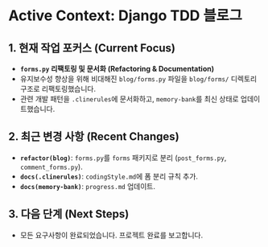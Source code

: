 # Active Context: Django TDD 블로그

## 1. 현재 작업 포커스 (Current Focus)

- **`forms.py` 리팩토링 및 문서화 (Refactoring & Documentation)**
- 유지보수성 향상을 위해 비대해진 `blog/forms.py` 파일을 `blog/forms/` 디렉토리 구조로 리팩토링했습니다.
- 관련 개발 패턴을 `.clinerules`에 문서화하고, `memory-bank`를 최신 상태로 업데이트했습니다.

## 2. 최근 변경 사항 (Recent Changes)

- **`refactor(blog)`**: `forms.py`를 `forms` 패키지로 분리 (`post_forms.py`, `comment_forms.py`).
- **`docs(.clinerules)`**: `codingStyle.md`에 폼 분리 규칙 추가.
- **`docs(memory-bank)`**: `progress.md` 업데이트.

## 3. 다음 단계 (Next Steps)

- 모든 요구사항이 완료되었습니다. 프로젝트 완료를 보고합니다.

